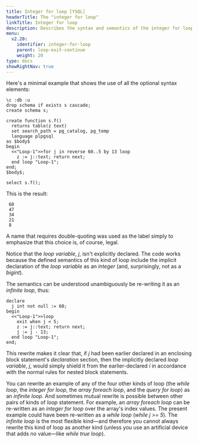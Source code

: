 ```yaml
---
title: Integer for loop [YSQL]
headerTitle: The "integer for loop"
linkTitle: Integer for loop
description: Describes the syntax and semantics of the integer for loop. [YSQL]
menu:
  v2.20:
    identifier: integer-for-loop
    parent: loop-exit-continue
    weight: 20
type: docs
showRightNav: true
---
```


Here's a minimal example that shows the use of all the optional syntax elements:

```plpgsql
\c :db :u
drop schema if exists s cascade;
create schema s;

create function s.f()
  returns table(z text)
  set search_path = pg_catalog, pg_temp
  language plpgsql
as $body$
begin
  <<"Loop-1">>for j in reverse 60..5 by 13 loop
    z := j::text; return next;
  end loop "Loop-1";
end;
$body$;

select s.f();
```

This is the result:

```output
 60
 47
 34
 21
 8
```

A name that requires double-quoting was used as the label simply to emphasize that this choice is, of course, legal.

Notice that the _loop variable_, _j_, isn't explicitly declared. The code works because the defined semantics of this kind of loop include the implicit declaration of the _loop variable_ as an _integer_ (and, surprisingly, not as a _bigint_).

The semantics can be understood unambiguously be re-writing it as an _infinite loop_, thus:

```plpgsql
declare
  j int not null := 60;
begin
  <<"Loop-1">>loop
    exit when j < 5;
    z := j::text; return next;
    j := j - 13;
  end loop "Loop-1";
end;
```

This rewrite makes it clear that, if _j_ had been earlier declared in an enclosing block statement's _declaration_ section, then the implicitly declared _loop variable_, _j_, would simply shield it from the earlier-declared _i_ in accordance with the normal rules for nested block statements.

You can rewrite an example of any of the four other kinds of loop (the _while loop_, the _integer for loop_, the _array foreach loop_, and the _query for loop_) as an _infinite loop_. And sometimes mutual rewrite is possible between other pairs of kinds of _loop_ statement. For example, an _array foreach loop_ can be re-written as an _integer for loop_ over the array's index values. The present example could have been re-written as a _while loop_ (_while j >= 5_). The _infinite loop_ is the most flexible kind—and therefore you cannot always rewrite this kind of loop as another kind (unless you use an artificial device that adds no value—like _while true loop_).
